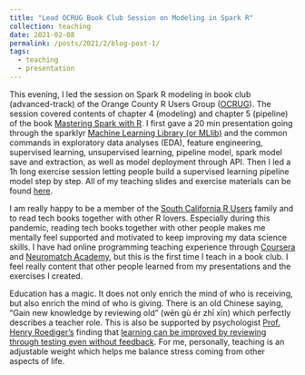```yaml
---
title: "Lead OCRUG Book Club Session on Modeling in Spark R"
collection: teaching
date: 2021-02-08
permalink: /posts/2021/2/blog-post-1/
tags:
  - teaching
  - presentation
---
```


This evening, I led the session on Spark R modeling in book club (advanced-track) of the Orange County R Users Group ([OCRUG](https://ocrug.org/)). The session covered contents of chapter 4 (modeling) and chapter 5 (pipeline) of the book [Mastering Spark with R]( https://therinspark.com/). I first gave a 20 min presentation going through the sparklyr [Machine Learning Library (or MLlib)](https://spark.rstudio.com/mlib/) and the common commands in exploratory data analyses (EDA), feature engineering, supervised learning, unsupervised learning, pipeline model, spark model save and extraction, as well as model deployment through API. Then I led a 1h long exercise session letting people build a supervised learning pipeline model step by step. All of my teaching slides and exercise materials can be found [here](https://github.com/LilianYou/Spark_R_modeling).

I am really happy to be a member of the [South California R Users](https://socalr.org/) family and to read tech books together with other R lovers. Especially during this pandemic, reading tech books together with other people makes me mentally feel supported and motivated to keep improving my data science skills. I have had online programming teaching experience through [Coursera](https://www.coursera.org/instructor/you-lilian-cheng) and [Neuromatch Academy](https://www.neuromatchacademy.org/), but this is the first time I teach in a book club. I feel really content that other people learned from my presentations and the exercises I created. 

Education has a magic. It does not only enrich the mind of who is receiving, but also enrich the mind of who is giving. There is an old Chinese saying, “Gain new knowledge by reviewing old” (wēn gù ér zhī xīn) which perfectly describes a teacher role. This is also be supported by psychologist [Prof. Henry Roediger’s]( https://psych.wustl.edu/people/henry-roediger) finding that [learning can be improved by reviewing through testing even without feedback](https://journals.sagepub.com/doi/full/10.1111/j.1745-6916.2006.00012.x). For me, personally, teaching is an adjustable weight which helps me balance stress coming from other aspects of life.

